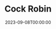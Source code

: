 ---
title: Cock Robin
date: 2023-09-08T00:00:00
opening_date: 1940-01-23
closing_date: 1940-01-26
layout: productions
program:
Theatre: Theatre Jacksonville
Venue: Little Theatre
cast:
- Clark Torrence: Birt Byrd
- Helen Maxwell: Elizabeth S. Willis
- John Jessup: Elmo Lehman
- Doctor Edgar Grace: James A. Sterling
- Richard Lane: Kingston Newman
- Carlotta Maxwell: Mabel Foster
- Alice Montgomery: Marie Kilbride
- Maria Scott: Marion Daniel
- George McAuliffe: Slocum Ball
- Julian Cleveland: Stanley Morrell
- Henry Briggs: Vincent Bisno
- Hancock Robinson: William Brenner
crew:
- Make-up Assistant:
  - Aletha Masters
  - Emma Sue Zink
  - Jean Runyon
  - Matilda Shane
  - Neal Tyler, Jr.
  - Olga Currier
- Production Manager: Alex Pillsbury
- Stage Manager: Jesse Hoagland
- Crew Assistant:
  - Charles Roberts
  - Edre Ferguson
  - Eleonor Edwards
  - John Temple Gilmer
  - Robert Krell
  - Walter Edwards
- Assistant Director: Eleanor MaccLinchey
- Director: Marian Hendry
- Electrician: Walter Edwards
orchestra:
---